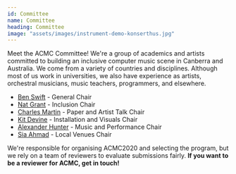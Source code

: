 ```yaml
---
id: Committee
name: Committee
heading: Committee
image: "assets/images/instrument-demo-konserthus.jpg"
---
```


Meet the ACMC Committee! We're a group of academics and artists committed to
building an inclusive computer music scene in Canberra and Australia. We come
from a variety of countries and disciplines. Although most of us work in
universities, we also have experience as artists, orchestral musicians, music
teachers, programmers, and elsewhere.

- [Ben Swift](https://benswift.me) - General Chair
- [Nat Grant](http://www.natgrantmusic.com) - Inclusion Chair 
- [Charles Martin](https://charlesmartin.com.au) - Paper and Artist Talk Chair
- [Kit Devine](http://kitdevine.com) - Installation and Visuals Chair
- [Alexander Hunter](https://www.alexanderhunter.com.au) - Music and Performance Chair
- [Sia Ahmad](https://shoebahmad.wordpress.com) - Local Venues Chair

We're responsible for organising ACMC2020 and selecting the program, but we rely
on a team of reviewers to evaluate submissions fairly. **If you want to be a
reviewer for ACMC, get in touch!**
